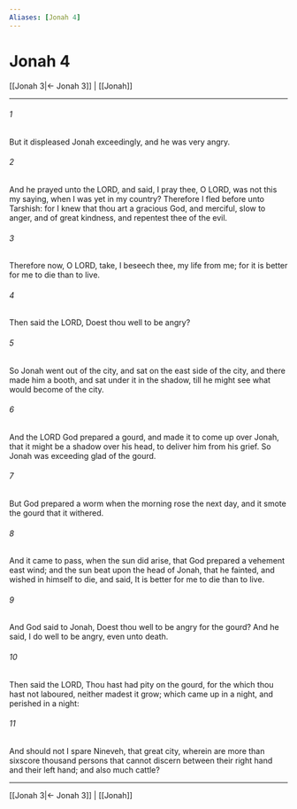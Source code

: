 ```yaml
---
Aliases: [Jonah 4]
---
```

# Jonah 4

[[Jonah 3|← Jonah 3]] | [[Jonah]]
***



###### 1 
But it displeased Jonah exceedingly, and he was very angry. 

###### 2 
And he prayed unto the LORD, and said, I pray thee, O LORD, was not this my saying, when I was yet in my country? Therefore I fled before unto Tarshish: for I knew that thou art a gracious God, and merciful, slow to anger, and of great kindness, and repentest thee of the evil. 

###### 3 
Therefore now, O LORD, take, I beseech thee, my life from me; for it is better for me to die than to live. 

###### 4 
Then said the LORD, Doest thou well to be angry? 

###### 5 
So Jonah went out of the city, and sat on the east side of the city, and there made him a booth, and sat under it in the shadow, till he might see what would become of the city. 

###### 6 
And the LORD God prepared a gourd, and made it to come up over Jonah, that it might be a shadow over his head, to deliver him from his grief. So Jonah was exceeding glad of the gourd. 

###### 7 
But God prepared a worm when the morning rose the next day, and it smote the gourd that it withered. 

###### 8 
And it came to pass, when the sun did arise, that God prepared a vehement east wind; and the sun beat upon the head of Jonah, that he fainted, and wished in himself to die, and said, It is better for me to die than to live. 

###### 9 
And God said to Jonah, Doest thou well to be angry for the gourd? And he said, I do well to be angry, even unto death. 

###### 10 
Then said the LORD, Thou hast had pity on the gourd, for the which thou hast not laboured, neither madest it grow; which came up in a night, and perished in a night: 

###### 11 
And should not I spare Nineveh, that great city, wherein are more than sixscore thousand persons that cannot discern between their right hand and their left hand; and also much cattle?

***
[[Jonah 3|← Jonah 3]] | [[Jonah]]

